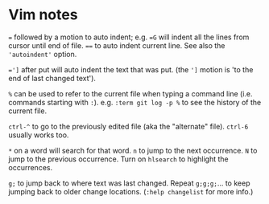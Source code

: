 # Vim notes

`=` followed by a motion to auto indent;
e.g. `=G` will indent all the lines from cursor until end of file.
`==` to auto indent current line.
See also the `'autoindent'` option.

`=']` after put will auto indent the text that was put. (the `']` motion is
'to the end of last changed text').

`%` can be used to refer to the current file when typing a command line
(i.e. commands starting with `:`).
e.g. `:term git log -p %` to see the history of the current file.

`ctrl-^` to go to the previously edited file (aka the "alternate" file).
`ctrl-6` usually works too.

`*` on a word will search for that word.
`n` to jump to the next occurrence.
`N` to jump to the previous occurrence.
Turn on `hlsearch` to highlight the occurrences.

`g;` to jump back to where text was last changed.
Repeat `g;g;g;`... to keep jumping back to older change locations.
(`:help changelist` for more info.)
